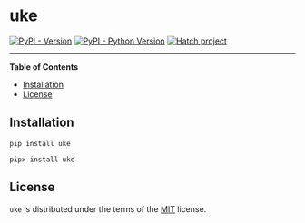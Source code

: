 # uke

[![PyPI - Version](https://img.shields.io/pypi/v/uke.svg)](https://pypi.org/project/uke)
[![PyPI - Python Version](https://img.shields.io/pypi/pyversions/uke.svg)](https://pypi.org/project/uke)
[![Hatch project](https://img.shields.io/badge/%F0%9F%A5%9A-Hatch-4051b5.svg)](https://github.com/pypa/hatch)

-----

**Table of Contents**

- [Installation](#installation)
- [License](#license)

## Installation

```console
pip install uke
```

```console
pipx install uke
```

## License

`uke` is distributed under the terms of the [MIT](https://spdx.org/licenses/MIT.html) license.
